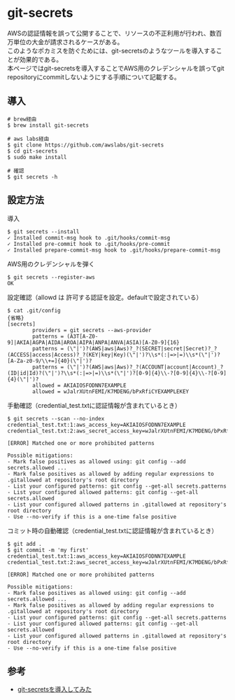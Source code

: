# git-secrets
AWSの認証情報を誤って公開することで、リソースの不正利用が行われ、数百万単位の大金が請求されるケースがある。  
このようなポカミスを防ぐためには、git-secretsのようなツールを導入することが効果的である。  
本ページではgit-secretsを導入することでAWS用のクレデンシャルを誤ってgit repositoryにcommitしないようにする手順について記載する。  

## 導入
```
# brew経由
$ brew install git-secrets

# aws labs経由
$ git clone https://github.com/awslabs/git-secrets
$ cd git-secrets
$ sudo make install

# 確認
$ git secrets -h
```

## 設定方法
導入
```
$ git secrets --install
✓ Installed commit-msg hook to .git/hooks/commit-msg
✓ Installed pre-commit hook to .git/hooks/pre-commit
✓ Installed prepare-commit-msg hook to .git/hooks/prepare-commit-msg
```

AWS用のクレデンシャルを弾く
```
$ git secrets --register-aws
OK
```

設定確認（allowd は 許可する認証を設定。defaultで設定されている）
```
$ cat .git/config 
{省略}
[secrets]
        providers = git secrets --aws-provider
        patterns = (A3T[A-Z0-9]|AKIA|AGPA|AIDA|AROA|AIPA|ANPA|ANVA|ASIA)[A-Z0-9]{16}
        patterns = (\"|')?(AWS|aws|Aws)?_?(SECRET|secret|Secret)?_?(ACCESS|access|Access)?_?(KEY|key|Key)(\"|')?\\s*(:|=>|=)\\s*(\"|')?[A-Za-z0-9/\\+=]{40}(\"|')?
        patterns = (\"|')?(AWS|aws|Aws)?_?(ACCOUNT|account|Account)_?(ID|id|Id)?(\"|')?\\s*(:|=>|=)\\s*(\"|')?[0-9]{4}\\-?[0-9]{4}\\-?[0-9]{4}(\"|')?
        allowed = AKIAIOSFODNN7EXAMPLE
        allowed = wJalrXUtnFEMI/K7MDENG/bPxRfiCYEXAMPLEKEY
```

手動確認（credential_test.txtに認証情報が含まれているとき）
```
$ git secrets --scan --no-index
credential_test.txt:1:aws_access_key=AKIAIOSFODNN7EXAMPLE
credential_test.txt:2:aws_secret_access_key=wJalrXUtnFEMI/K7MDENG/bPxRfiCYEXAMPLEKEY

[ERROR] Matched one or more prohibited patterns

Possible mitigations:
- Mark false positives as allowed using: git config --add secrets.allowed ...
- Mark false positives as allowed by adding regular expressions to .gitallowed at repository's root directory
- List your configured patterns: git config --get-all secrets.patterns
- List your configured allowed patterns: git config --get-all secrets.allowed
- List your configured allowed patterns in .gitallowed at repository's root directory
- Use --no-verify if this is a one-time false positive
```

コミット時の自動確認（credential_test.txtに認証情報が含まれているとき）
```
$ git add .
$ git commit -m 'my first'
credential_test.txt:1:aws_access_key=AKIAIOSFODNN7EXAMPLE
credential_test.txt:2:aws_secret_access_key=wJalrXUtnFEMI/K7MDENG/bPxRfiCYEXAMPLEKEY

[ERROR] Matched one or more prohibited patterns

Possible mitigations:
- Mark false positives as allowed using: git config --add secrets.allowed ...
- Mark false positives as allowed by adding regular expressions to .gitallowed at repository's root directory
- List your configured patterns: git config --get-all secrets.patterns
- List your configured allowed patterns: git config --get-all secrets.allowed
- List your configured allowed patterns in .gitallowed at repository's root directory
- Use --no-verify if this is a one-time false positive
```

## 参考
- [git-secretsを導入してみた](https://zenn.dev/kkk777/articles/8f55db1e9678f2)